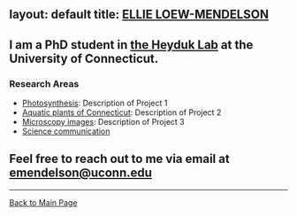 layout: default
title: [ELLIE LOEW-MENDELSON](index.md)
---

##  I am a PhD student in [the Heyduk Lab](https://www.kheyduk.net/) at the University of Connecticut. 

### Research Areas 

- [Photosynthesis](projects/ccms.md): Description of Project 1
- [Aquatic plants of Connecticut](projects/aquatic.md): Description of Project 2
- [Microscopy images](projects/microscopy.md): Description of Project 3
- [Science communication](projects/scicomm.md)

## Feel free to reach out to me via email at [emendelson@uconn.edu](mailto:emendelson@uconn.edu)

<hr>

[Back to Main Page](index.md)

</body>
</html>





